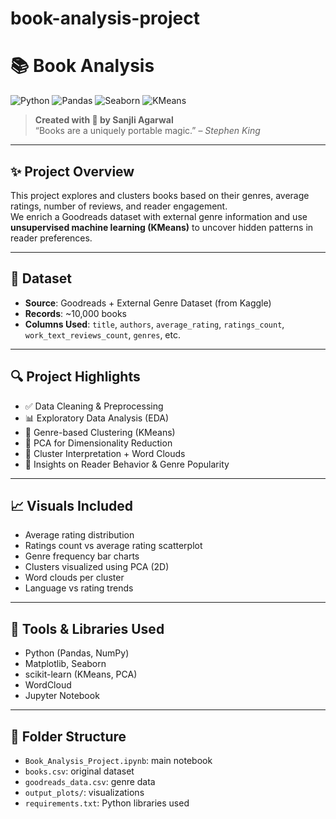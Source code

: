# book-analysis-project
# 📚 Book Analysis

![Python](https://img.shields.io/badge/Python-3776AB?style=for-the-badge&logo=python&logoColor=white)
![Pandas](https://img.shields.io/badge/Pandas-150458?style=for-the-badge&logo=pandas&logoColor=white)
![Seaborn](https://img.shields.io/badge/Seaborn-0D1117?style=for-the-badge&logo=seaborn&logoColor=white)
![KMeans](https://img.shields.io/badge/Clustering-KMeans-green?style=for-the-badge)

> **Created with 💖 by Sanjli Agarwal**  
> “Books are a uniquely portable magic.” – *Stephen King*

---

## ✨ Project Overview

This project explores and clusters books based on their genres, average ratings, number of reviews, and reader engagement.  
We enrich a Goodreads dataset with external genre information and use **unsupervised machine learning (KMeans)** to uncover hidden patterns in reader preferences.

---

## 📁 Dataset

- **Source**: Goodreads + External Genre Dataset (from Kaggle)
- **Records**: ~10,000 books
- **Columns Used**: `title`, `authors`, `average_rating`, `ratings_count`, `work_text_reviews_count`, `genres`, etc.

---

## 🔍 Project Highlights

- ✅ Data Cleaning & Preprocessing
- 📊 Exploratory Data Analysis (EDA)
- 🎯 Genre-based Clustering (KMeans)
- 🔬 PCA for Dimensionality Reduction
- 🌈 Cluster Interpretation + Word Clouds
- 📌 Insights on Reader Behavior & Genre Popularity

---

## 📈 Visuals Included

- Average rating distribution
- Ratings count vs average rating scatterplot
- Genre frequency bar charts
- Clusters visualized using PCA (2D)
- Word clouds per cluster 
- Language vs rating trends

---

## 🧠 Tools & Libraries Used

- Python (Pandas, NumPy)
- Matplotlib, Seaborn
- scikit-learn (KMeans, PCA)
- WordCloud 
- Jupyter Notebook

---

## 📂 Folder Structure

- `Book_Analysis_Project.ipynb`: main notebook
- `books.csv`: original dataset
- `goodreads_data.csv`: genre data
- `output_plots/`: visualizations
- `requirements.txt`: Python libraries used
